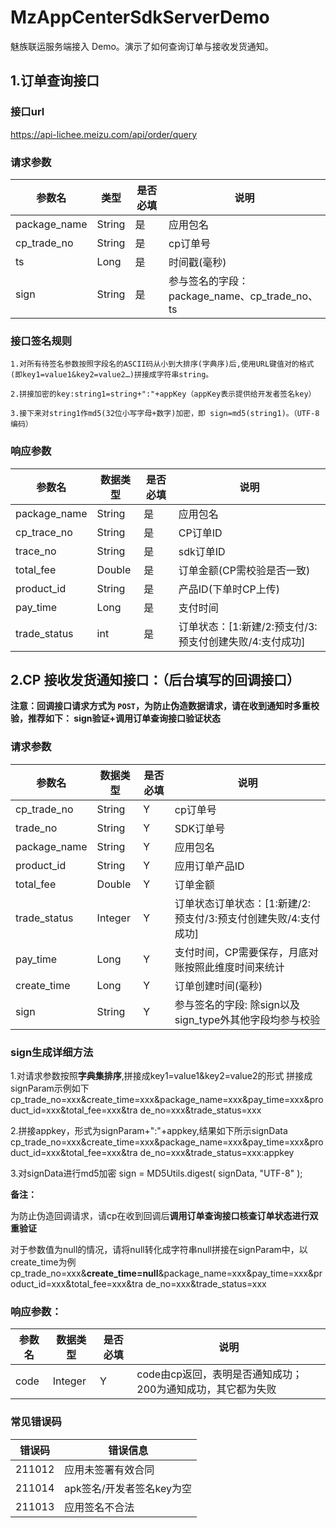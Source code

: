# MzAppCenterSdkServerDemo

魅族联运服务端接入 Demo。演示了如何查询订单与接收发货通知。

## 1.订单查询接口

### 接口url

https://api-lichee.meizu.com/api/order/query

### 请求参数
| 参数名 | 类型 | 是否必填 | 说明 |
| ------ | ------ | ------ | ------ |
| package_name | String | 是 | 应用包名 |
| cp_trade_no | String | 是 | cp订单号 |
| ts | Long | 是 | 时间戳(毫秒) |
| sign | String | 是 | 参与签名的字段：package_name、cp_trade_no、ts |

### 接口签名规则
    1.对所有待签名参数按照字段名的ASCII码从小到大排序(字典序)后,使用URL键值对的格式(即key1=value1&key2=value2…)拼接成字符串string。

    2.拼接加密的key:string1=string+":"+appKey（appKey表示提供给开发者签名key）

    3.接下来对string1作md5(32位小写字母+数字)加密，即 sign=md5(string1)。（UTF-8编码）

### 响应参数

| 参数名 | 数据类型 | 是否必填 | 说明 |
| ------ | ------ | ------ | ------ |
| package_name	| String | 是 | 应用包名
| cp_trace_no	| String | 是 | CP订单ID
| trace_no	| String | 是 | sdk订单ID
| total_fee	| Double | 是 | 订单金额(CP需校验是否一致)
| product_id | String | 是 | 产品ID(下单时CP上传)
| pay_time	| Long | 是 | 支付时间
| trade_status	| int | 是 | 订单状态：[1:新建/2:预支付/3:预支付创建失败/4:支付成功]


## 2.CP 接收发货通知接口：（后台填写的回调接口）

__注意：回调接口请求方式为 `POST`，为防止伪造数据请求，请在收到通知时多重校验，推荐如下： sign验证+调用订单查询接口验证状态__

### 请求参数
| 参数名 | 数据类型 | 是否必填 | 说明 |
| ------ | ------ | ------ | ------ |
| cp_trade_no | String | Y | cp订单号
| trade_no | String	| Y	| SDK订单号
| package_name | String | Y | 应用包名
| product_id | String |  Y | 应用订单产品ID
| total_fee  | Double | Y | 订单金额
| trade_status | Integer | Y | 订单状态订单状态：[1:新建/2:预支付/3:预支付创建失败/4:支付成功]
| pay_time | Long | Y | 支付时间，CP需要保存，月底对账按照此维度时间来统计
| create_time | Long | Y | 订单创建时间(毫秒)
| sign | String | Y	|  参与签名的字段: 除sign以及sign_type外其他字段均参与校验

### sign生成详细方法

1.对请求参数按照**字典集排序**,拼接成key1=value1&key2=value2的形式 拼接成signParam示例如下
cp_trade_no=xxx&create_time=xxx&package_name=xxx&pay_time=xxx&product_id=xxx&total_fee=xxx&tra de_no=xxx&trade_status=xxx

2.拼接appkey，形式为signParam+":"+appkey,结果如下所示signData
cp_trade_no=xxx&create_time=xxx&package_name=xxx&pay_time=xxx&product_id=xxx&total_fee=xxx&tra de_no=xxx&trade_status=xxx:appkey

3.对signData进行md5加密 sign = MD5Utils.digest( signData, "UTF-8" );

**备注：**

为防止伪造回调请求，请cp在收到回调后**调用订单查询接口核查订单状态进行双重验证**

对于参数值为null的情况，请将null转化成字符串null拼接在signParam中，以create_time为例
cp_trade_no=xxx&**create_time=null**&package_name=xxx&pay_time=xxx&product_id=xxx&total_fee=xxx&tra de_no=xxx&trade_status=xxx


### 响应参数：
| 参数名 | 数据类型 | 是否必填 | 说明 |
| ------ | ------ | ------ | ------ |
| code | Integer | Y | code由cp返回，表明是否通知成功；200为通知成功，其它都为失败 |

### 常见错误码

| 错误码 | 错误信息 |
| ------ | ------ | 
| 211012	| 应用未签署有效合同 |
| 211014	| apk签名/开发者签名key为空 |
| 211013	| 应用签名不合法 |